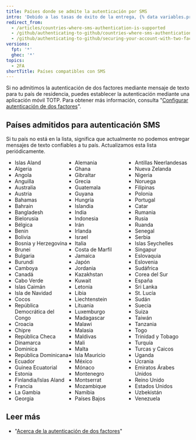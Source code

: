 ```yaml
---
title: Países donde se admite la autenticación por SMS
intro: 'Debido a las tasas de éxito de la entrega, {% data variables.product.product_name %} solo admite autenticación de dos factores mediante SMS para determinados países.'
redirect_from:
  - /articles/countries-where-sms-authentication-is-supported
  - /github/authenticating-to-github/countries-where-sms-authentication-is-supported
  - /github/authenticating-to-github/securing-your-account-with-two-factor-authentication-2fa/countries-where-sms-authentication-is-supported
versions:
  fpt: '*'
  ghec: '*'
topics:
  - 2FA
shortTitle: Países compatibles con SMS
---
```


Si no admitimos la autenticación de dos factores mediante mensaje de texto para tu país de residencia, puedes establecer la autenticación mediante una aplicación móvil TOTP. Para obtener más información, consulta "[Configurar autenticación de dos factores](/articles/configuring-two-factor-authentication)".

## Países admitidos para autenticación SMS

Si tu país no está en la lista, significa que actualmente no podemos entregar mensajes de texto confiables a tu país. Actualizamos esta lista periódicamente.

<ul style="-webkit-column-count: 3; -moz-column-count: 3; column-count: 3;">
<li>Islas Aland</li>
<li>Algeria</li>
<li>Angola</li>
<li>Anguilla</li>
<li>Australia</li>
<li>Austria</li>
<li>Bahamas</li>
<li>Bahrain</li>
<li>Bangladesh</li>
<li>Bielorusia</li>
<li>Bélgica</li>
<li>Benin</li>
<li>Bolivia</li>
<li>Bosnia y Herzegovina</li>
<li>Brunei</li>
<li>Bulgaria</li>
<li>Burundi</li>
<li>Camboya</li>
<li>Canadá</li>
<li>Cabo Verde</li>
<li>Islas Caimán</li>
<li>Isla de Navidad</li>
<li>Cocos</li>
<li>República Democrática del Congo</li>
<li>Croacia</li>
<li>Chipre</li>
<li>República Checa</li>
<li>Dinamarca</li>
<li>Dominica</li>
<li>República Dominicana</li>
<li>Ecuador</li>
<li>Guinea Ecuatorial</li>
<li>Estonia</li>
<li>Finlandia/Islas Aland</li>
<li>Francia</li>
<li>La Gambia</li>
<li>Georgia</li>
<li>Alemania</li>
<li>Ghana</li>
<li>Gibraltar</li>
<li>Grecia</li>
<li>Guatemala</li>
<li>Guyana</li>
<li>Hungría</li>
<li>Islandia</li>
<li>India</li>
<li>Indonesia</li>
<li>Irán</li>
<li>Irlanda</li>
<li>Israel</li>
<li>Italia</li>
<li>Costa de Marfil</li>
<li>Jamaica</li>
<li>Japón</li>
<li>Jordania</li>
<li>Kazakhstan</li>
<li>Kuwait</li>
<li>Letonia</li>
<li>Libia</li>
<li>Liechtenstein</li>
<li>Lituania</li>
<li>Luxemburgo</li>
<li>Madagascar</li>
<li>Malawi</li>
<li>Malasia</li>
<li>Maldivas</li>
<li>Mali</li>
<li>Malta</li>
<li>Isla Mauricio</li>
<li>México</li>
<li>Mónaco</li>
<li>Montenegro</li>
<li>Montserrat</li>
<li>Mozambique</li>
<li>Namibia</li>
<li>Países Bajos</li>
<li>Antillas Neerlandesas</li>
<li>Nueva Zelanda</li>
<li>Nigeria</li>
<li>Noruega</li>
<li>Filipinas</li>
<li>Polonia</li>
<li>Portugal</li>
<li>Catar</li>
<li>Rumania</li>
<li>Rusia</li>
<li>Ruanda</li>
<li>Senegal</li>
<li>Serbia</li>
<li>Islas Seychelles</li>
<li>Singapur</li>
<li>Eslovaquia</li>
<li>Eslovenia</li>
<li>Sudáfrica</li>
<li>Corea del Sur</li>
<li>España</li>
<li>Sri Lanka</li>
<li>St. Lucía</li>
<li>Sudán</li>
<li>Suecia</li>
<li>Suiza</li>
<li>Taiwán</li>
<li>Tanzania</li>
<li>Togo</li>
<li>Trinidad y Tobago</li>
<li>Turquía</li>
<li>Turcas y Caicos</li>
<li>Uganda</li>
<li>Ucrania</li>
<li>Emiratos Árabes Unidos</li>
<li>Reino Unido</li>
<li>Estados Unidos</li>
<li>Uzbekistán</li>
<li>Venezuela</li>
</ul>

## Leer más

- "[Acerca de la autenticación de dos factores](/articles/about-two-factor-authentication)"

